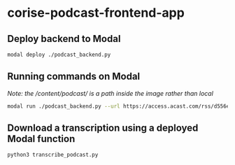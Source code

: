 # corise-podcast-frontend-app

## Deploy backend to Modal

```bash
modal deploy ./podcast_backend.py
```

## Running commands on Modal

_Note: the /content/podcast/ is a path inside the image rather than local_

```bash
modal run ./podcast_backend.py --url https://access.acast.com/rss/d556eb54-6160-4c85-95f4-47d9f5216c49 --path /content/podcast/
```

## Download a transcription using a deployed Modal function

```bash
python3 transcribe_podcast.py
```
